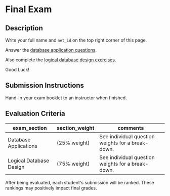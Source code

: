 # Final Exam

## Description

Write your full name and `net_id` on the top right corner of this page.

Answer the [database application questions](/resources/exams/final/database-application-questions.md).

Also complete the [logical database design exercises](/resources/exams/final/logical-database-design-questions.md).

Good Luck!

## Submission Instructions

Hand-in your exam booklet to an instructor when finished.

## Evaluation Criteria

exam_section | section_weight | comments
--- | --- | ---
Database Applications | (25% weight) | See individual question weights for a break-down.
Logical Database Design | (75% weight) | See individual question weights for a break-down.

After being evaluated, each student's submission will be ranked. These rankings may positively impact final grades.
